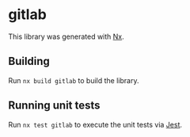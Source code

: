 # gitlab

This library was generated with [Nx](https://nx.dev).

## Building

Run `nx build gitlab` to build the library.

## Running unit tests

Run `nx test gitlab` to execute the unit tests via [Jest](https://jestjs.io).
